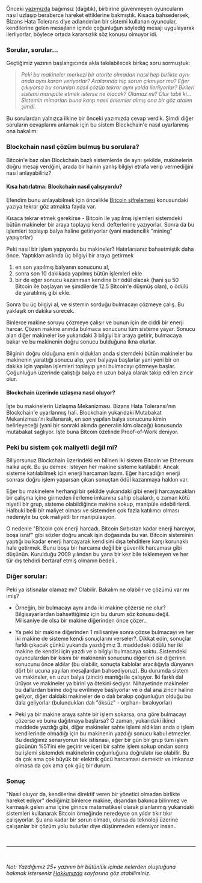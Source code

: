 



Önceki [yazımızda](http://ademimerkezi.com/genel/2018/08/31/bizans-generalinin-problemi-uzla%C5%9Fmak.html) bağımsız (dağıtık), birbirine güvenmeyen oyuncuların nasıl uzlaşıp beraberce hareket ettiklerine bakmıştık. Kısaca bahsedersek, Bizans Hata Tolerans diye adlandırılan bir sistemi kullanan oyuncular, kendilerine gelen mesajların içinde çoğunluğun söylediğ mesajı uygulayarak ilerliyorlar, böylece ortada kararsızlık söz konusu olmuyor idi. 

### Sorular, sorular...

Geçtiğimiz yazının başlangıcında akla takılabilecek birkaç soru sormuştuk: 

> *Peki bu makineler merkezi bir otorite olmadan nasıl hep birlikte aynı anda aynı kararı veriyorlar? Aralarında hiç sorun çıkmıyor mu? Eğer çıkıyorsa bu sorunları nasıl çözüp tekrar aynı yolda ilerliyorlar? Birileri sistemi manipüle etmek isterse ne olacak? Olamaz mı? Olur tabii ki... Sistemin mimarları buna karşı nasıl önlemler almış ona bir göz atalım şimdi.*

Bu sorulardan yalnızca ilkine bir önceki yazımızda cevap verdik. Şimdi diğer soruların cevaplarını anlamak için bu sistem Blockchain'e nasıl uyarlanmış ona bakalım: 


### Blockchain nasıl çözüm bulmuş bu sorulara?

Bitcoin'e baz olan Blockchain bazlı sistemlerde de aynı şekilde, makinelerin doğru mesajı verdğini, arada bir hainin yanlış bilgiyi etrafa verip vermediğini nasıl anlayabiliriz? 


#### Kısa hatırlatma: Blockchain nasıl çalışıyordu?

Efendim bunu anlayabilmek için öncelikle [Bitcoin şifrelemesi](http://ademimerkezi.com/genel/2018/05/08/Peki-Blockchain-sifrelemesi-nasil-calisiyor.html) konusundaki yazıya tekrar göz atmakta fayda var. 

Kısaca tekrar etmek gerekirse - Bitcoin ile yapılmış işlemleri sistemdeki bütün makineler bir araya toplayıp kendi defterlerine yazıyorlar.  Sonra da bu işlemleri toplayıp balya haline getiriyorlar (yani madencilik "mining" yapıyorlar)

Peki nasıl bir işlem yapıyordu bu makineler? Hatırlarsanız bahsetmiştik daha önce. Yaptıkları aslında üç bilgiyi bir araya getirmek

1. en son yapılmış balyanın sonucunu al,
2. sonra son 10 dakikada yapılmış bütün işlemleri ekle
3. bir de eğer sonucu kazanırsan kendine bir ödül olacak (hani şu 50 Bitcoin ile başlayan ve şimdilerde 12.5 Bitcoin'e düşmüş olan), o ödülü de yaratılmış gibi ekle. 

Sonra bu üç bilgiyi al, ve sistemin sorduğu bulmacayı çözmeye çalış. Bu yaklaşık on dakika sürecek. 

Binlerce makine soruyu çözmeye çalışır ve bunun için de ciddi bir enerji harcar. Çözen makine anında bulmaca sonucunu tüm sisteme yayar. Sonucu alan diğer makineler ise yukarıdaki 3 bilgiyi bir araya getirir, bulmacaya bakar ve bu makinenin doğru sonucu bulduğuna ikna olurlar. 

Bilginin doğru olduğuna emin oldukları anda sistemdeki bütün makineler bu makinenin yarattığı sonucu alıp, yeni balyaya başlarlar yani yeni bir on dakika için yapılan işlemleri toplayıp yeni bulmacayı çözmeye başlar. Çoğunluğun üzerinde çalıştığı balya en uzun balya olarak takip edilen zincir olur. 

#### Blockchain üzerinde uzlaşma nasıl oluyor?

İşte bu makinelerin Uzlaşma Mekanizması. Bizans Hata Toleransı'nın Blockchain'e uyarlanmış hali. Blockchain yukarıdaki Mutabakat Mekanizması'nı kullanarak, en son yapılan balya sonucunu kimin belirleyeceği (yani bir sonraki akında generalin kim olacağı) konusunda mutabakat sağlıyor. İşte buna Bitcoin özelinde Proof-of-Work deniyor.



### Peki bu sistem çok maliyetli değil mi?

Biliyorsunuz Blockchain üzerindeki en bilinen iki sistem Bitcoin ve Ethereum halka açık. Bu şu demek: İsteyen her makine sisteme katılabilir. Ancak sisteme katılabilmek için enerji harcaman lazım. Eğer harcadığın enerji sonrası doğru işlem yaparsan çıkan sonuçtan ödül kazanmaya hakkın var.  

Eğer bu makinelere herhangi bir şekilde yukarıdaki gibi enerji harcayacakları bir çalışma içine girmeden ilerleme imkanına sahip olsalardı, o zaman kötü niyetli bir grup, sisteme olabildiğince makine sokup, manipüle edebilirlerdi. Halbuki belli bir maliyet olması ve sistemden çok fazla katılımcı olması nedeniyle bu çok maliyetli bir manipülasyon. 

O nedenle "Bitcoin çok enerji harcadı, Bitcoin Sırbıstan kadar enerji harcıyor, boşa israf" gibi sözler doğru ancak işin doğasında bu var. Bitcoin sisteminin yaptığı bu kadar enerji harcayarak kendisini dışa tehditlere karşı korunaklı hale getirmek. Bunu boşa bir harcama değil bir güvenlik harcaması gibi düşünün. Kurulduğu 2009 yılından bu yana bir kez bile teklemeyen ve her tür dış tehdidi bertaraf etmiş olmanın bedeli.. 

### Diğer sorular:

Peki ya istisnalar olamaz mı? Olabilir. Bakalım ne olabilir ve çözümü var mı imiş?

* Örneğin, bir bulmacayı aynı anda iki makine çözerse ne olur? Bilgisayarlardan bahsettiğimiz için bu durum söz konusu değil. Milisaniye de olsa bir makine diğerinden önce çözer.. 

* Ya peki bir makine diğerinden 1 milisaniye sonra çözse bulmacayı ve her iki makine de sisteme kendi sonuçlarını verseler?. Dikkat edin, sonuçlar farklı çıkacak çünkü yukarıda yazdığımız 3. maddedeki ödülü her iki makine de kendisi için yazdı ve o bilgiyi bulmacaya soktu. Sistemdeki oyunculardan bir kısmı bir makinenin sonucunu diğerleri ise diğerinin sonucunu önce aldılar (bu olabilir, sonuçta kablolar aracılığıyla dünyanın dört bir ucuna yayılan mesajlardan bahsediyoruz). Bu durumda sistem ve makineler, en uzun balya (zincir) mantığı ile çalışıyor. İki farklı dal ürüyor ve makineler ya birini ya ötekini seçiyor. Nihayetinde makineler bu dallardan birine doğru evrilmeye başlıyorlar ve o dal ana zincir haline geliyor, diğer daldaki makineler de o dalı bırakıp çoğunluğun olduğu bu dala geliyorlar (bulundukları dalı "öksüz" - orphan- bırakıyorlar)

* Peki ya bir makine araya sahte bir işlem sokarsa, ona göre bulmacayı çözerse ve bunu dağıtmaya başlarsa? O zaman, yukarıdaki ikinci maddede yazdığı gibi, diğer makineler sahte işlemi aldıkları anda o işlem kendilerinde olmadığı için bu makinenin yazdığı sonucu kabul etmezler. Bu dediğimiz senaryonun tek istisnası, eğer bir gün bir grup tüm işlem gücünün %51'ini ele geçirir ve içeri bir sahte işlem sokup ondan sonra bu işlemi sistemdek makinelerin çoğunluğuna doğrulatır ise olabilir. Bu da çok ama çok büyük bir elektrik gücü harcaması demektir ve imkansız olmasa da çok ama çok güç bir durum. 

### Sonuç

"Nasıl oluyor da, kendilerine direktif veren bir yönetici olmadan birlikte hareket ediyor" dediğimiz binlerce makine, dışarıdan bakınca bilinmez ve karmaşık gelen ama içine girince matematiksel olarak planlanmış yukarıdaki sistemleri kullanarak Bitcoin örneğinde neredeyse on yıldır tıkır tıkır çalışıyorlar. Şu ana kadar bir sorun olmadı, olursa da teknoloji üzerine çalışanlar bir çözüm yolu bulurlar diye düşünmeden edemiyor insan.. 


&nbsp;

---


&nbsp;


*Not: Yazdığımız 25+ yazının bir bütünlük içinde nelerden oluştuğuna bakmak isterseniz [Hakkımızda](http://ademimerkezi.com/about/) sayfasına göz atabilirsiniz.* 


